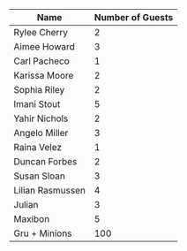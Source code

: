 | Name             | Number of Guests |
| ---------------- | ---------------- |
| Rylee Cherry     | 2                |
| Aimee Howard     | 3                |
| Carl Pacheco     | 1                |
| Karissa Moore    | 2                |
| Sophia Riley     | 2                |
| Imani Stout      | 5                |
| Yahir Nichols    | 2                |
| Angelo Miller    | 3                |
| Raina Velez      | 1                |
| Duncan Forbes    | 2                |
| Susan Sloan      | 3                |
| Lilian Rasmussen | 4                |
| Julian           | 3                |
| Maxibon          | 5                |
| Gru + Minions    | 100              |
